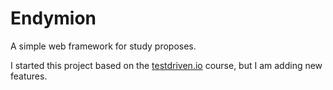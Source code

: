 # Endymion

A simple web framework for study proposes.


I started this project based on the [testdriven.io](https://testdriven.io/courses/python-web-framework) course, but I am adding new features.